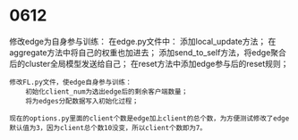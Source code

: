 # 0612
修改edge为自身参与训练：
    在edge.py文件中：
        添加local_update方法；
        在aggregate方法中将自己的权重也加进去；
        添加send_to_self方法，将edge聚合后的cluster全局模型发送给自己；
        在reset方法中添加edge参与后的reset规则；

    修改FL.py文件，使edge自身参与训练：
        初始化client_num为选出edge后的剩余客户端数量；
        将为edges分配数据写入初始化过程；
    
    现在的options.py里面的client个数是edge加上client的总个数，为方便测试修改了edge默认值为3，因为client总个数10没变，所以client个数即为7。
    